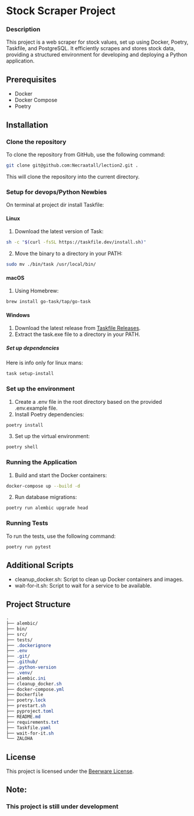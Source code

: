 # Stock Scraper Project


### Description

This project is a web scraper for stock values, set up using Docker, Poetry, Taskfile, and PostgreSQL. It efficiently scrapes and stores stock data, providing a structured environment for developing and deploying a Python application.

## Prerequisites

- Docker
- Docker Compose
- Poetry

## Installation

### Clone the repository

To clone the repository from GitHub, use the following command:
```sh
git clone git@github.com:Necraatall/lection2.git .
```
This will clone the repository into the current directory.

### Setup for devops/Python Newbies

On terminal at project dir install Taskfile:

#### Linux

1. Download the latest version of Task:
```sh
sh -c "$(curl -fsSL https://taskfile.dev/install.sh)"
```
2. Move the binary to a directory in your PATH:
```sh
sudo mv ./bin/task /usr/local/bin/
```

#### macOS

1. Using Homebrew:
```sh
brew install go-task/tap/go-task
```

#### Windows

1. Download the latest release from [Taskfile Releases](https://github.com/go-task/task/releases).
2. Extract the task.exe file to a directory in your PATH.

##### Set up dependencies

Here is info only for linux mans:
```sh
task setup-install
```

### Set up the environment

1. Create a .env file in the root directory based on the provided .env.example file.
2. Install Poetry dependencies:
```sh
poetry install
```
3. Set up the virtual environment:
```sh
poetry shell
```

### Running the Application

1. Build and start the Docker containers:
```sh
docker-compose up --build -d
```
2. Run database migrations:
```sh
poetry run alembic upgrade head
```

### Running Tests

To run the tests, use the following command:
```sh
poetry run pytest
```

## Additional Scripts

- cleanup_docker.sh: Script to clean up Docker containers and images.
- wait-for-it.sh: Script to wait for a service to be available.

## Project Structure

```scss
.
├── alembic/
├── bin/
├── src/
├── tests/
├── .dockerignore
├── .env
├── .git/
├── .github/
├── .python-version
├── .venv/
├── alembic.ini
├── cleanup_docker.sh
├── docker-compose.yml
├── Dockerfile
├── poetry.lock
├── prestart.sh
├── pyproject.toml
├── README.md
├── requirements.txt
├── Taskfile.yaml
├── wait-for-it.sh
└── ZALOHA
```

## License

This project is licensed under the [Beerware License](https://en.wikipedia.org/wiki/Beerware).


## Note:

### This project is still under development
